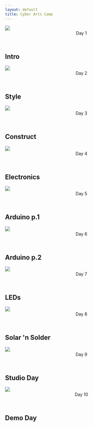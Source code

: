 ```yaml
---
layout: default
title: Cyber Arts Camp
---
```


<!-- week 1 -->
<article id="Syllabus">
        <!-- <div class="calendar-header">
                <span>M</span>
                <span>T</span>
                <span>W</span>
                <span>Th</span>
                <span>F</span>
        </div> -->
        <section class="calendar">
                <div class="lesson">
                        <a class="lesson-class_link" href="/classes/01"></a>
                        <div class="lesson-image">
                                <img src="/img/syllabus-icon-intro.png">
                        </div>
                        <div class="lesson-text">
                                <header>
                                        <span>Day 1</span>
                                        <!-- <date>06/23</date> -->
                                </header>
                                <h2>Intro</h2>
                        </div>
                </div>
                <div class="lesson">
                        <a class="lesson-class_link" href="/classes/02"></a>
                        <div class="lesson-image">
                                <img src="/img/syllabus-icon-dometemplate.png">
                        </div>
                        <div class="lesson-text">
                                <header>
                                        <span>Day 2</span>
                                        <!-- <date>06/24</date> -->
                                </header>
                                <h2>Style</h2>
                        </div>
                </div>
                <div class="lesson">
                        <!-- <a class="lesson-class_link" href="/class.html"></a> -->
                        <div class="lesson-image">
                                <img src="/img/syllabus-icon-dome.png">
                        </div>
                        <div class="lesson-text">
                                <header>
                                        <span>Day 3</span>
                                        <!-- <date>06/25</date> -->
                                </header>
                                <h2>Construct</h2>
                        </div>
                </div>
                <div class="lesson">
                        <!-- <a class="lesson-class_link" href="/class.html"></a> -->
                        <div class="lesson-image">
                                <img src="/img/syllabus-icon-electronics.png">
                        </div>
                        <div class="lesson-text">
                                <header>
                                        <span>Day 4</span>
                                        <!-- <date>06/26</date> -->
                                </header>
                        <h2>Electronics</h2>
                        </div>
                </div>
                <div class="lesson">
                        <!-- <a class="lesson-class_link" href="/class.html"></a> -->
                        <div class="lesson-image">
                                <img src="/img/syllabus-icon-arduino.png">
                        </div>
                        <div class="lesson-text">
                                <header>
                                        <span>Day 5</span>
                                        <!-- <date>06/27</date> -->
                                </header>
                                <h2>Arduino p.1</h2>
                        </div>
                </div>
                <div class="lesson">
                        <!-- <a class="lesson-class_link" href="/class.html"></a> -->
                        <div class="lesson-image">
                                <img src="/img/syllabus-icon-arduino2.png">
                        </div>
                        <div class="lesson-text">
                                <header>
                                        <span>Day 6</span>
                                        <!-- <date>06/29</date> -->
                                </header>
                                <h2>Arduino p.2</h2>
                        </div>
                </div>
                <div class="lesson">
                        <!-- <a class="lesson-class_link" href="/class.html"></a> -->
                        <div class="lesson-image">
                                <img src="/img/syllabus-icon-led.png">
                        </div>
                        <div class="lesson-text">
                                <header>
                                        <span>Day 7</span>
                                        <!-- <date>06/30</date> -->
                                </header>
                                <h2>LEDs</h2>
                        </div>
                </div>
                <div class="lesson">
                        <!-- <a class="lesson-class_link" href="/class.html"></a> -->
                        <div class="lesson-image">
                                <img src="/img/syllabus-icon-solderingiron.png">
                        </div>
                        <div class="lesson-text">
                                <header>
                                        <span>Day 8</span>
                                        <!-- <date>07/01</date> -->
                                </header>
                                <h2>Solar 'n Solder</h2>
                        </div>
                </div>
                <div class="lesson">
                        <!-- <a class="lesson-class_link" href="/class.html"></a> -->
                        <div class="lesson-image">
                                <img src="/img/syllabus-icon-studioday.png">
                        </div>
                        <div class="lesson-text">
                                <header>
                                        <span>Day 9</span>
                                        <!-- <date>07/02</date> -->
                                </header>
                                <h2>Studio Day</h2>
                        </div>
                </div>
                <div class="lesson">
                        <!-- <a class="lesson-class_link" href="/class.html"></a> -->
                        <div class="lesson-image">
                                <img src="/img/syllabus-icon-demo.png">
                        </div>
                        <div class="lesson-text">
                                <header>
                                        <span>Day 10</span>
                                        <!-- <date>07/03</date> -->
                                </header>
                                <h2>Demo Day</h2>
                        </div>
                </div>
        </section>
</article>
<footer>
</footer>